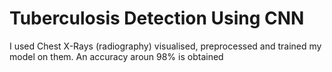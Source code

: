 # Tuberculosis Detection Using CNN
 
I used Chest X-Rays (radiography) visualised, preprocessed and trained my model on them. An accuracy aroun 98% is obtained
